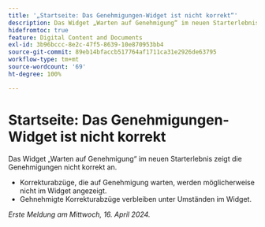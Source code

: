 ```yaml
---
title: '„Startseite: Das Genehmigungen-Widget ist nicht korrekt“'
description: Das Widget „Warten auf Genehmigung“ im neuen Starterlebnis zeigt die Genehmigungen nicht korrekt an.
hidefromtoc: true
feature: Digital Content and Documents
exl-id: 3b96bccc-8e2c-47f5-8639-10e870953bb4
source-git-commit: 89eb14bfaccb517764af1711ca31e2926de63795
workflow-type: tm+mt
source-wordcount: '69'
ht-degree: 100%

---
```


# Startseite: Das Genehmigungen-Widget ist nicht korrekt

<!--

>[!NOTE]
>
>This issue was fixed on May 2, 2024.

 WF, WFP-->

Das Widget „Warten auf Genehmigung“ im neuen Starterlebnis zeigt die Genehmigungen nicht korrekt an.

* Korrekturabzüge, die auf Genehmigung warten, werden möglicherweise nicht im Widget angezeigt.
* Gehnehmigte Korrekturabzüge verbleiben unter Umständen im Widget.

_Erste Meldung am Mittwoch, 16. April 2024._

